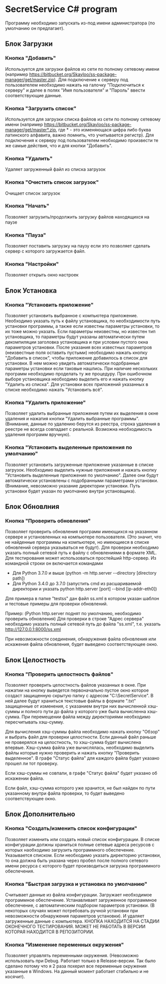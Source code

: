 # SecretService C# program

Программу необходимо запускать из-под имени администратора (по умолчанию он предлагает).

## Блок Загрузки

### Кнопка "Добавить"

Используется для загрузки файлов из сети по полному сетевому имени (например https://bitbucket.org/Skayloo/ss-package-manager/get/master.zip). Для подключение к серверу под пользователем необходимо нажать на галочку "Подключиться к серверу" и далее в полях "Имя пользователя" и "Пароль" ввести соответствующие данные. 

### Кнопка "Загрузить список"

Используется для загрузки списка файлов из сети по полному сетевому имени (например https://bitbucket.org/Skayloo/ss-package-manager/get/master*.zip, где * - это изменяющася цифра либо буква латинского алфавита, важно помнить, что учитывается регистр). Для подключения к серверу под пользователем необходимо произвести те же самые действия, что и для кнопки "Добавить". 

### Кнопка "Удалить"

Удаляет загруженный файл из списка загрузок

### Кнопка "Очистить список загрузок"

Очищает список загрузок

### Кнопка "Начать"

Позволяет загрузить/продолжить загрузку файлов находящихся на паузе

### Кнопка "Пауза"

Позволяет поставить загрузку на паузу если это позволяет сделать сервер с которого загружается файл.

### Кнопка "Настройки"

Позволяет открыть окно настроек

## Блок Установка

### Кнопка "Установить приложение"

Позволяет установить выбранное с компьютера приложение. Необходимо указать путь к файлу установщика, по необходимости путь установки программы, а также если известны параметры установки, то их тоже можно указать. Если параметры неизвестны, но известен тип установщика, то параметры будут указаны автоматически путем декомпиляции заголовка установщика и при условии пустого окна параметров установки. После указания всех известных параметров (неизвестные поля оставить пустыми) необходимо нажать кнопку "Добавить в список", чтобы приложение добавилось в список для установки. В нем можно увидеть автоматически подобранные параметры установки если таковые нашлись. При наличие нескольких программ необходимо проделать ту же процедуру. При ошибочном выборе установщика необходимо выделить его и нажать кнопку "Удалить из списка". Для установки всех приложений указанных в списке необходимо нажать "Установить всё".

### Кнопка "Удалить приложение"

Позволяет удалить выбранные приложения путем их выделения в окне удаления и нажатия кнопки "Удалить выбранные программы". (Внимание, данные по удалению берутся из реестра, строка удаления в реестре не всегда совпадает с реальной. Возможна необходимость удаления программ вручную). 

### Кнопка "Установить выделенные приложения по умолчанию"

Позволяет установить загруженные приложение указанные в списке загрузок. Необходимо выделить нужные приложения и нажать кнопку "Установить выделенные приложения по умолчанию". Далее они будут автоматически установлены с подобранными параметрами установки. (Внимание, невозможно указание директории установки. Путь установки будет указан по умолчанию внутри установщика). 

## Блок Обновлния

### Кнопка "Проверить обновления"

Позволяет проверить обновления программ имеющихся на указанном сервере и установленных на компьютере пользователя. (Это значит, что не найденные программы на компьютере, но имеющиеся в списке обновлений сервера указываться не будут). Для проверки необходимо указать полный сетевой путь к файлу с обновлениями в формате XML. Для тестирования может использоваться простейший http-сервер. Из командной строки он включается командами 

- Для Python 3.7.0 и выше (python -m http.server --directory [directory path])
- Для Python 3.4.0 до 3.7.0 (запустить cmd из расшариваемой директории и указать python http.server [port] --bind [ip-addr-eth0])

Для примера в папке "testss" дан файл ss.xml в котором указан шаблон и тестовые примеры для проверки обновлений.

Пример: (Python http.server поднят по умолчанию, необходимо проверить обновления) Для проверки в строке "Адрес сервера" необходимо указать полный сетевой путь до файла "ss.xml", т.е. указать http://127.0.0.1:8000/ss.xml

При невозможности соединения, обнаружения файла обновления или искажения файла обновления, будет выведено соответствующее окно.

## Блок Целостность

### Кнопка "Проверить целостность файлов"

Позволяет проверить целостность файлов указанных в окне. При нажатии на кнопку выведется первоначально пустое окно которое создаст защищенную скрытую папку с адресом "C:\SecretService". В ней далее будут храниться текстовые файлы в формате ".txt" защищенные от изменения, с указанием внутри них вычисленной хэш-суммы и полного пути до файла у которого уже была вычисленна хэш-сумма. При перемещении файла между директориями необходимо пересчитывать хэш-сумму. 

Для вычисления хэш-суммы файла необходимо нажать кнопку "Обзор" и выбрать файл для проверки целостности. Если данный файл раньше не проверялся на целостность, то хэш-сумма будет вычислена впервые. Хэш-сумма файла уже вычислялась, необходимо выделить файлы которые нужно проверить и нажать кнопку "Проверить выделенное". В графе "Статус файла" для каждого файла будет указано прошел ли тот проверку. 

Если хэш-суммы не совпали, в графе "Статус файла" будет указано об искажении файла.

Если файл, хэш-сумма которого уже хранится, не был найден по пути указанному внутри файла проверки, то будет выведено соответствующее окно. 

## Блок Дополнительно

### Кнопка "Создать/изменить список конфигурации"

Позволяет изменить или создать новый список конфигурации. В списке конфигурации должны храниться полные сетевые адреса ресурсов с которых наобходимо загрузить программного обеспечение. Указывается списком. Если необходимо указать директорию установки, то она должна быть указана через пробел после полного сетевого имени ресурса с которого будет производиться загрузка программного обеспечения.

### Кнопка "Быстрая загрузка и установка по умолчанию"

Считывает данные из файла конфигурации. Загружает необходимое программное обеспечение. Устанавливает загруженное программное обеспечение, с автоматическим подбором параметров установки.  (В некоторых случаях может потребовать ручной установки при невозможности обнаружения параметров установки). И удаляет загруженные данные с компьютера. КНОПКА НАХОДИТСЯ НА СТАДИИ ОКОНЕЧНОГО ТЕСТИРОВАНИЯ. МОЖЕТ НЕ РАБОТАТЬ В ВЕРСИИ КОТОРАЯ НАХОДИТСЯ В РЕПОЗИТОРИИ.

### Кнопка "Изменение переменных окружения"

Позволяет управлять переменными окружения. (Невозможно использовать при Debug. Работает только в Release-версии. Так было сделано потому что я 2 раза похерил все переменные окружения указанные в Windows. На данный момент работает стабильно и не косячит).

